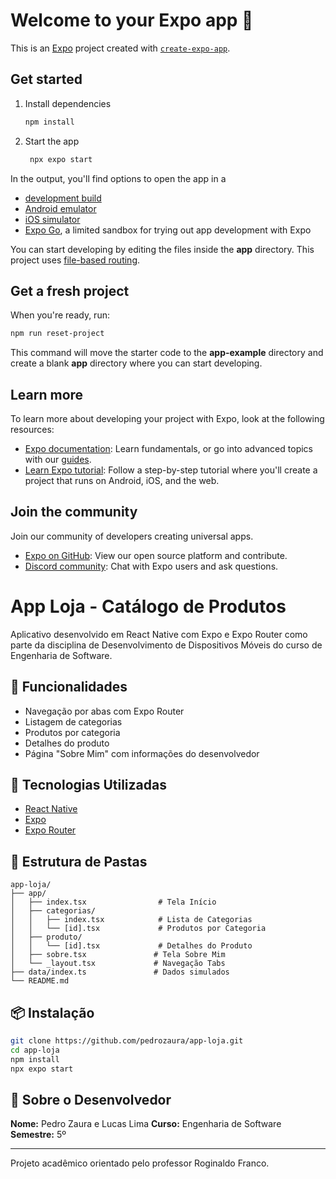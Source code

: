 # Welcome to your Expo app 👋

This is an [Expo](https://expo.dev) project created with [`create-expo-app`](https://www.npmjs.com/package/create-expo-app).

## Get started

1. Install dependencies

   ```bash
   npm install
   ```

2. Start the app

   ```bash
    npx expo start
   ```

In the output, you'll find options to open the app in a

- [development build](https://docs.expo.dev/develop/development-builds/introduction/)
- [Android emulator](https://docs.expo.dev/workflow/android-studio-emulator/)
- [iOS simulator](https://docs.expo.dev/workflow/ios-simulator/)
- [Expo Go](https://expo.dev/go), a limited sandbox for trying out app development with Expo

You can start developing by editing the files inside the **app** directory. This project uses [file-based routing](https://docs.expo.dev/router/introduction).

## Get a fresh project

When you're ready, run:

```bash
npm run reset-project
```

This command will move the starter code to the **app-example** directory and create a blank **app** directory where you can start developing.

## Learn more

To learn more about developing your project with Expo, look at the following resources:

- [Expo documentation](https://docs.expo.dev/): Learn fundamentals, or go into advanced topics with our [guides](https://docs.expo.dev/guides).
- [Learn Expo tutorial](https://docs.expo.dev/tutorial/introduction/): Follow a step-by-step tutorial where you'll create a project that runs on Android, iOS, and the web.

## Join the community

Join our community of developers creating universal apps.

- [Expo on GitHub](https://github.com/expo/expo): View our open source platform and contribute.
- [Discord community](https://chat.expo.dev): Chat with Expo users and ask questions.

# App Loja - Catálogo de Produtos

Aplicativo desenvolvido em React Native com Expo e Expo Router como parte da disciplina de Desenvolvimento de Dispositivos Móveis do curso de Engenharia de Software.

## 🚀 Funcionalidades

- Navegação por abas com Expo Router
- Listagem de categorias
- Produtos por categoria
- Detalhes do produto
- Página "Sobre Mim" com informações do desenvolvedor

## 🧪 Tecnologias Utilizadas

- [React Native](https://reactnative.dev/)
- [Expo](https://expo.dev/)
- [Expo Router](https://expo.github.io/router/docs)

## 📂 Estrutura de Pastas

```
app-loja/
├── app/
│   ├── index.tsx                # Tela Início
│   ├── categorias/
│   │   ├── index.tsx            # Lista de Categorias
│   │   └── [id].tsx             # Produtos por Categoria
│   ├── produto/
│   │   └── [id].tsx             # Detalhes do Produto
│   ├── sobre.tsx               # Tela Sobre Mim
│   └── _layout.tsx             # Navegação Tabs
├── data/index.ts               # Dados simulados
└── README.md
```

## 📦 Instalação

```bash
git clone https://github.com/pedrozaura/app-loja.git
cd app-loja
npm install
npx expo start
```

## 🧠 Sobre o Desenvolvedor

**Nome:** Pedro Zaura e Lucas Lima
**Curso:** Engenharia de Software  
**Semestre:** 5º

---

Projeto acadêmico orientado pelo professor Roginaldo Franco.

